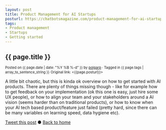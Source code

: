 ```yaml
---
layout: post
title: Product Management for AI Startups
posturl: https://chatbotsmagazine.com/product-management-for-ai-startups-d738aebb8430
tags:
- Product management
- Startups
- Getting started
---
```


## {{ page.title }}
<span style="font-size: 0.8em; line-height: 0.8em">Posted on {{ page.date | date: "%Y %B %-d" }} by <a href="https://twitter.com/polgarp">polgarp</a> &middot; Tagged in {{ page.tags | array_to_sentence_string }}</span>
<span style="font-size: 0.8em; line-height: 0.8em">Original link: <{{page.posturl}}></span>

A little bit chaotic, but this is kinda ok overview on how to get started with AI products. There are plenty of things missing though - like for example how to get feedback on your implementation (ok this one is easy, just hire some UX people), or how to align your team and your stakeholders around a AI vision (seems harder than on traditional products), or how to know when your AI tech based product/feature just failed (pretty hard, since there can be many variables on learning speed, data hygiene etc).

<!--more-->
<a href="http://twitter.com/share?text={{page.title}}&url={{site.site_baseurl}}{{page.url}}&via=polgarp" target="_blank">Tweet this post</a> &#x25cf; <a href="{{ site.baseurl }}">Back to home</a>
